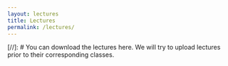 ```yaml
---
layout: lectures
title: Lectures
permalink: /lectures/
---
```

[//]: # You can download the lectures here. We will try to upload lectures prior to their corresponding classes.